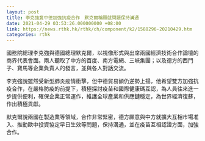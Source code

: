 ```yaml
---
layout: post
title: 李克強冀中德加強抗疫合作　默克爾稱願就問題保持溝通
date: 2021-04-29 03:53:26.000000000 +08:00
link: https://news.rthk.hk/rthk/ch/component/k2/1588296-20210429.htm
categories: rthk
---
```


國務院總理李克強與德國總理默克爾，以視像形式與出席兩國經濟技術合作論壇的商界代表會面。兩人聽取了中方的百度、南方電網、三峽集團；以及德方的西門子、寶馬等企業負責人的發言，並與各人對話交流。

李克強說雖然受新型肺炎疫情衝擊，但中德貿易額仍逆勢上揚，他希望雙方加強抗疫合作，在嚴格防疫的前提下，積極探討疫苗和國際健康碼互認，為人員往來進一步提供便利，確保企業正常運作，維護全球產業和供應鏈穩定，為世界經濟復蘇，作出積極貢獻。

默克爾說兩國在製造業等領域，合作非常緊密，德方願意與中方就擴大互相市場准入、推動歐中投資協定早日生效等問題，保持溝通，並在疫苗互相認證方面，加強合作。
